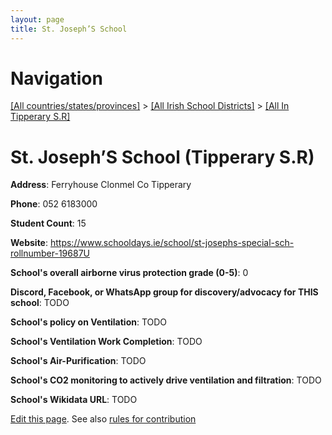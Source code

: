 ```yaml
---
layout: page
title: St. Joseph’S School
---
```

# Navigation

[[All countries/states/provinces]](../../..) > [[All Irish School Districts]](../..) > [[All In Tipperary S.R]](..)

# St. Joseph’S School (Tipperary S.R)

**Address**: Ferryhouse Clonmel Co Tipperary

**Phone**: 052 6183000

**Student Count**: 15

**Website**: <https://www.schooldays.ie/school/st-josephs-special-sch-rollnumber-19687U>

**School's overall airborne virus protection grade (0-5)**: 0

**Discord, Facebook, or WhatsApp group for discovery/advocacy for THIS school**: TODO

**School's policy on Ventilation**: TODO

**School's Ventilation Work Completion**: TODO

**School's Air-Purification**: TODO

**School's CO2 monitoring to actively drive ventilation and filtration**: TODO

**School's Wikidata URL**: TODO


[Edit this page](https://github.com/ventilate-schools/Ireland/edit/main/./Tipperary_S.R/St._Joseph’S_School.md). See also [rules for contribution](../../../contribution-rules/)
